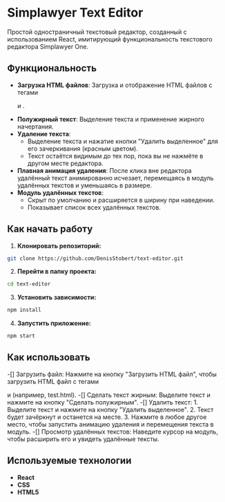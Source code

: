# Simplawyer Text Editor

Простой одностраничный текстовый редактор, созданный с использованием React, имитирующий функциональность текстового редактора Simplawyer One.

## Функциональность

- **Загрузка HTML файлов**: Загрузка и отображение HTML файлов с тегами <p> и <span>.
- **Полужирный текст**: Выделение текста и применение жирного начертания.
- **Удаление текста**: 
  - Выделение текста и нажатие кнопки "Удалить выделенное" для его зачеркивания (красным цветом).
  - Текст остаётся видимым до тех пор, пока вы не нажмёте в другом месте редактора.
- **Плавная анимация удаления**: После клика вне редактора удалённый текст анимированно исчезает, перемещаясь в модуль удалённых текстов и уменьшаясь в размере.
- **Модуль удалённых текстов**: 
  - Скрыт по умолчанию и расширяется в ширину при наведении.
  - Показывает список всех удалённых текстов.

## Как начать работу

1. **Клонировать репозиторий:**
```bash
git clone https://github.com/DenisStobert/text-editor.git
```

2. **Перейти в папку проекта:**
```bash
cd text-editor
```

3. **Установить зависимости:**
```bash
npm install
```

4. **Запустить приложение:**
```bash
npm start
```

## Как использовать

-[] Загрузить файл: Нажмите на кнопку "Загрузить HTML файл", чтобы загрузить HTML файл с тегами <p> и <span> (например, test.html).
-[] Сделать текст жирным: Выделите текст и нажмите на кнопку "Сделать полужирным".
-[] Удалить текст:
    1. Выделите текст и нажмите на кнопку "Удалить выделенное".
    2. Текст будет зачёркнут и останется на месте.
    3. Нажмите в любое другое место, чтобы запустить анимацию удаления и перемещения текста в модуль.
-[] Просмотр удалённых текстов: Наведите курсор на модуль, чтобы расширить его и увидеть удалённые тексты.

## Используемые технологии

- **React**
- **CSS**
- **HTML5**